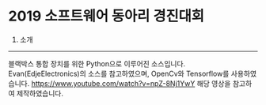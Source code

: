 2019 소프트웨어 동아리 경진대회
==============================
1. 소개
-------
블랙박스 통합 장치를 위한 Python으로 이루어진 소스입니다. Evan(EdjeElectronics)의 소스를 참고하였으며, OpenCv와 Tensorflow를 사용하였습니다.
https://www.youtube.com/watch?v=npZ-8Nj1YwY 해당 영상을 참고하여 제작하였습니다.
